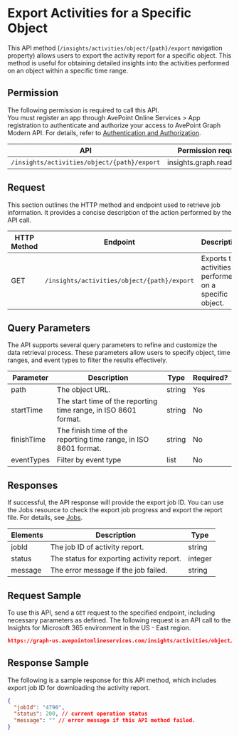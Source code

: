 # Export Activities for a Specific Object

This API method (`/insights/activities/object/{path}/export` navigation property) allows users to export the activity report for a specific object. This method is useful for obtaining detailed insights into the activities performed on an object within a specific time range. 

[only for object]: # 

## Permission 

The following permission is required to call this API.  
You must register an app through AvePoint Online Services > App registration to authenticate and authorize your access to AvePoint Graph Modern API. For details, refer to [Authentication and Authorization](https://learn.avepoint.com/docs/Use-AvePoint-Graph-Modern-API.html#authentication-and-authorization).

| API     | Permission required | 
|-------------------|---------------|
| `/insights/activities/object/{path}/export` | insights.graph.readwrite.all |

[all the methods are GET, why do you need write permission?  -confirmed, cannot be changed as this has been in use for a few releases now ]: #

## Request 

This section outlines the HTTP method and endpoint used to retrieve job information. It provides a concise description of the action performed by the API call. 

| HTTP Method | Endpoint | Description |
| --- | --- | --- |
| GET | `/insights/activities/object/{path}/export` | Exports the activities performed on a specific object. |


## Query Parameters

The API supports several query parameters to refine and customize the data retrieval process. These parameters allow users to specify object, time ranges, and event types to filter the results effectively.

| Parameter   | Description                                      | Type   | Required? |
|-------------|--------------------------------------------------|--------|-----------|
| path        | The object URL.                                 | string | Yes       |
| startTime   | The start time of the reporting time range, in ISO 8601 format.  | string | No        |
| finishTime  | The finish time of the reporting time range, in ISO 8601 format. | string | No        |
| eventTypes  | Filter by event type                             | list  | No        |


## Responses

If successful, the API response will provide the export job ID. You can use the Jobs resource to check the export job progress and export the report file. For details, see [Jobs](/insights/exportJobs/exportJobFile.md). 

| Elements | Description                                      | Type    |
|----------|--------------------------------------------------|---------|
| jobId    | The job ID of activity report.                                      | string  |
| status   | The status for exporting activity report.                   | integer |
| message  | The error message if the job failed.                                 | string  |

## Request Sample

To use this API, send a `GET` request to the specified endpoint, including necessary parameters as defined. The following request is an API call to the Insights for Microsoft 365 environment in the US - East region.

```json
https://graph-us.avepointonlineservices.com/insights/activities/object/https%3A%2F%2Falitamarkettest.sharepoint.com%2Fsites%2Fharlandleteams001/export?startTime=2024-12-03T00%3A00%3A00&finishTime=2025-01-09T00%3A00%3A00&eventTypes=ListViewed&eventTypes=ListItemViewed
```

## Response Sample  

The following is a sample response for this API method, which includes export job ID for downloading the activity report. 

```json
{
  "jobId": "4790",
  "status": 200, // current operation status
  "message": "" // error message if this API method failed.
}
```
